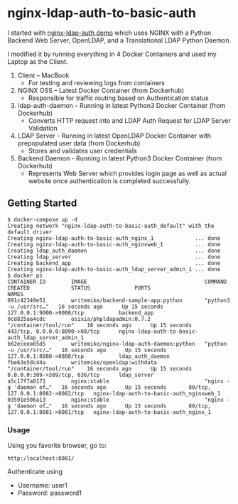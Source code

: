 # nginx-ldap-auth-to-basic-auth

I started with [nginx-ldap-auth demo](https://github.com/nginxinc/nginx-ldap-auth) which uses NGINX with a Python Backend Web Server, OpenLDAP, and a Translational LDAP Python Daemon.
 
I modified it by running everything in 4 Docker Containers and used my Laptop as the Client.
1. Client – MacBook
     * For testing and reviewing logs from containers
2. NGINX OSS – Latest Docker Container (from Dockerhub)
     * Responsible for traffic routing based on Authentication status
3. ldap-auth-daemon – Running in latest Python3 Docker Container (from Dockerhub)
     * Converts HTTP request into and LDAP Auth Request for LDAP Server Validation
4. LDAP Server - Running in latest OpenLDAP Docker Container with prepopulated user data (from Dockerhub)
     * Stores and validates user credentials
5. Backend Daemon - Running in latest Python3 Docker Container (from Dockerhub)
     * Represents Web Server which provides login page as well as actual website once authentication is completed successfully.

## Getting Started

```shell
$ docker-compose up -d
Creating network "nginx-ldap-auth-to-basic-auth_default" with the default driver
Creating nginx-ldap-auth-to-basic-auth_nginx_1             ... done
Creating nginx-ldap-auth-to-basic-auth_nginxweb_1          ... done
Creating ldap_auth_daemon                                  ... done
Creating ldap_server                                       ... done
Creating backend_app                                       ... done
Creating nginx-ldap-auth-to-basic-auth_ldap_server_admin_1 ... done
$ docker ps
CONTAINER ID        IMAGE                                     COMMAND                  CREATED             STATUS              PORTS                              NAMES
091c42349e51        writemike/backend-sample-app:python       "python3 -u /usr/src…"   16 seconds ago      Up 15 seconds       127.0.0.1:9000->9000/tcp           backend_app
9cd825aa4cdc        osixia/phpldapadmin:0.7.2                 "/container/tool/run"    16 seconds ago      Up 15 seconds       443/tcp, 0.0.0.0:8090->80/tcp      nginx-ldap-auth-to-basic-auth_ldap_server_admin_1
b62eceea65d5        writemike/nginx-ldap-auth-daemon:python   "python -u /usr/src/…"   16 seconds ago      Up 15 seconds       127.0.0.1:8888->8888/tcp           ldap_auth_daemon
fbe63e5dc44a        writemike/openldap:withdata               "/container/tool/run"    16 seconds ago      Up 15 seconds       0.0.0.0:389->389/tcp, 636/tcp      ldap_server
a5c17f7a8171        nginx:stable                              "nginx -g 'daemon of…"   16 seconds ago      Up 15 seconds       80/tcp, 127.0.0.1:8082->8082/tcp   nginx-ldap-auth-to-basic-auth_nginxweb_1
03591e506a13        nginx:stable                              "nginx -g 'daemon of…"   16 seconds ago      Up 15 seconds       80/tcp, 127.0.0.1:8081->8081/tcp   nginx-ldap-auth-to-basic-auth_nginx_1 
```

### Usage

Using you favorite browser, go to:

```shell
http:/localhost:8081/
```
Authenticate using 
* Username: user1
* Password: password1
